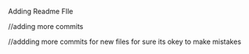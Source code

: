 


























Adding Readme FIle

//adding more commits

//addding more commits for new files for sure its okey to make mistakes

